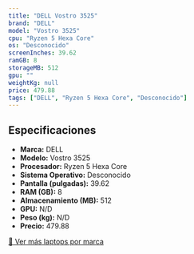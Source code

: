 ```yaml
---
title: "DELL Vostro 3525"
brand: "DELL"
model: "Vostro 3525"
cpu: "Ryzen 5 Hexa Core"
os: "Desconocido"
screenInches: 39.62
ramGB: 8
storageMB: 512
gpu: ""
weightKg: null
price: 479.88
tags: ["DELL", "Ryzen 5 Hexa Core", "Desconocido"]
---
```

## Especificaciones

- **Marca:** DELL
- **Modelo:** Vostro 3525
- **Procesador:** Ryzen 5 Hexa Core
- **Sistema Operativo:** Desconocido
- **Pantalla (pulgadas):** 39.62
- **RAM (GB):** 8
- **Almacenamiento (MB):** 512
- **GPU:** N/D
- **Peso (kg):** N/D
- **Precio:** 479.88

[:rocket: Ver más laptops por marca](/brand/dell)
